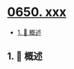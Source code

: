 # [0650. xxx](https://github.com/Tdahuyou/TNotes.leetcode/tree/main/notes/0650.%20xxx)

<!-- region:toc -->

- [1. 📝 概述](#1--概述)

<!-- endregion:toc -->

## 1. 📝 概述

